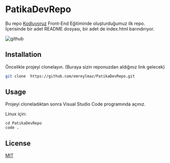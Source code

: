 # PatikaDevRepo

Bu repo [Kodluyoruz](https://www.kodluyoruz.org) Front-End Eğitiminde oluşturduğumuz ilk repo. İçerisinde bir adet README dosyası, bir adet de index.html barındırıyor.

![github](figures/github.png)

## Installation

Öncelikle projeyi clonelayın. (Buraya sizin reponuzdan aldığınız link gelecek)

```bash
git clone  https://github.com/emreylmaz/PatikaDevRepo.git
```

## Usage

Projeyi cloneladıktan sonra Visual Studio Code programında açınız.

Linux için:
```linux
cd PatikaDevRepo
code .
```


## License
[MIT](https://choosealicense.com/licenses/mit/)
